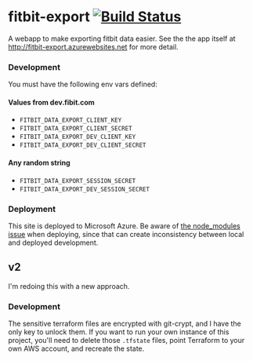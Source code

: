fitbit-export
[![Build Status](https://travis-ci.org/NickHeiner/fitbit-export.svg?branch=master)](https://travis-ci.org/NickHeiner/fitbit-export)
=============

A webapp to make exporting fitbit data easier. See the the app itself at http://fitbit-export.azurewebsites.net for more detail.

### Development
You must have the following env vars defined:

#### Values from dev.fibit.com
* `FITBIT_DATA_EXPORT_CLIENT_KEY`
* `FITBIT_DATA_EXPORT_CLIENT_SECRET`
* `FITBIT_DATA_EXPORT_DEV_CLIENT_KEY`
* `FITBIT_DATA_EXPORT_DEV_CLIENT_SECRET`

#### Any random string
* `FITBIT_DATA_EXPORT_SESSION_SECRET`
* `FITBIT_DATA_EXPORT_DEV_SESSION_SECRET`

### Deployment
This site is deployed to Microsoft Azure. Be aware of [the node_modules issue](http://stackoverflow.com/questions/37090522/force-node-modules-to-be-reinstalled) when deploying, since that
can create inconsistency between local and deployed development.


## v2
I'm redoing this with a new approach.

### Development
The sensitive terraform files are encrypted with git-crypt, and I have the only key to unlock them. If you want to run your own instance of this project, you'll need to delete those `.tfstate` files, point Terraform to your own AWS account, and recreate the state.
